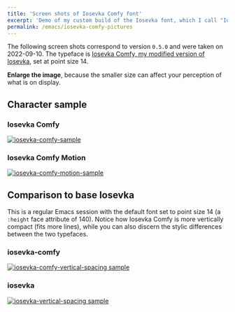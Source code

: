 ```yaml
---
title: 'Screen shots of Iosevka Comfy font'
excerpt: 'Demo of my custom build of the Iosevka font, which I call "Iosevka Comfy".'
permalink: /emacs/iosevka-comfy-pictures
---
```


The following screen shots correspond to version `0.5.0` and were taken
on 2022-09-10.  The typeface is [Iosevka Comfy, my modified version of
Iosevka](https://git.sr.ht/~protesilaos/iosevka-comfy), set at point
size 14.

**Enlarge the image**, because the smaller size can affect your
perception of what is on display.

## Character sample

### Iosevka Comfy

<a href="{{'/assets/images/iosevka-comfy/iosevka-comfy-sample.png' | absolute_url }}"><img alt="iosevka-comfy-sample" src="{{'/assets/images/iosevka-comfy/iosevka-comfy-sample.png' | absolute_url }}"/></a>

### Iosevka Comfy Motion

<a href="{{'/assets/images/iosevka-comfy/iosevka-comfy-motion-sample.png' | absolute_url }}"><img alt="iosevka-comfy-motion-sample" src="{{'/assets/images/iosevka-comfy/iosevka-comfy-motion-sample.png' | absolute_url }}"/></a>

## Comparison to base Iosevka

This is a regular Emacs session with the default font set to point size
14 (a `:height` face attribute of 140).  Notice how Iosevka Comfy is
more vertically compact (fits more lines), while you can also discern
the stylic differences between the two typefaces.

### iosevka-comfy

<a href="{{'/assets/images/iosevka-comfy/iosevka-comfy-vertical-spacing.png' | absolute_url }}"><img alt="iosevka-comfy-vertical-spacing sample" src="{{'/assets/images/iosevka-comfy/iosevka-comfy-vertical-spacing.png' | absolute_url }}"/></a>

### iosevka

<a href="{{'/assets/images/iosevka-comfy/iosevka-vertical-spacing.png' | absolute_url }}"><img alt="iosevka-vertical-spacing sample" src="{{'/assets/images/iosevka-comfy/iosevka-vertical-spacing.png' | absolute_url }}"/></a>
